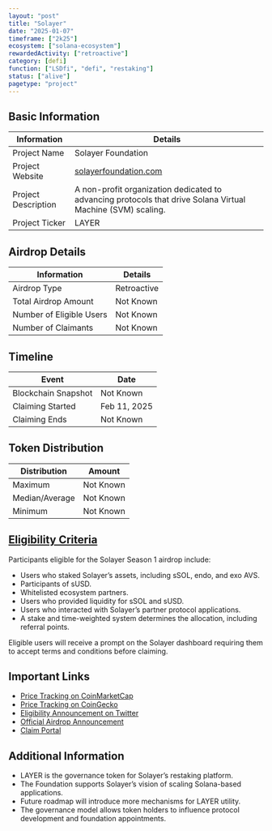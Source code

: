 ```yaml
---
layout: "post"
title: "Solayer"
date: "2025-01-07"
timeframe: ["2k25"]
ecosystem: ["solana-ecosystem"]
rewardedActivity: ["retroactive"]
category: [defi]
function: ["LSDfi", "defi", "restaking"]
status: ["alive"]
pagetype: "project"
---
```


## Basic Information

| Information         | Details                                                                                                     |
| ------------------- | ----------------------------------------------------------------------------------------------------------- |
| Project Name        | Solayer Foundation                                                                                          |
| Project Website     | [solayerfoundation.com](https://solayerfoundation.com)                                                      |
| Project Description | A non-profit organization dedicated to advancing protocols that drive Solana Virtual Machine (SVM) scaling. |
| Project Ticker      | LAYER                                                                                                       |

## Airdrop Details

| Information              | Details     |
| ------------------------ | ----------- |
| Airdrop Type             | Retroactive |
| Total Airdrop Amount     | Not Known   |
| Number of Eligible Users | Not Known   |
| Number of Claimants      | Not Known   |

## Timeline

| Event               | Date         |
| ------------------- | ------------ |
| Blockchain Snapshot | Not Known    |
| Claiming Started    | Feb 11, 2025 |
| Claiming Ends       | Not Known    |

## Token Distribution

| Distribution   | Amount    |
| -------------- | --------- |
| Maximum        | Not Known |
| Median/Average | Not Known |
| Minimum        | Not Known |

## [Eligibility Criteria](https://x.com/solayer_labs/status/1874881596181897228)

Participants eligible for the Solayer Season 1 airdrop include:

- Users who staked Solayer’s assets, including sSOL, endo, and exo AVS.
- Participants of sUSD.
- Whitelisted ecosystem partners.
- Users who provided liquidity for sSOL and sUSD.
- Users who interacted with Solayer’s partner protocol applications.
- A stake and time-weighted system determines the allocation, including referral points.

Eligible users will receive a prompt on the Solayer dashboard requiring them to accept terms and conditions before claiming.

## Important Links

- [Price Tracking on CoinMarketCap](https://coinmarketcap.com/currencies/solayer)
- [Price Tracking on CoinGecko](https://www.coingecko.com/en/coins/solayer)
- [Eligibility Announcement on Twitter](https://x.com/solayer_labs/status/1874881596181897228)
- [Official Airdrop Announcement](https://x.com/SolayerFdn/status/1887958660166381814)
- [Claim Portal](https://claim.solayer.foundation)

## Additional Information

- LAYER is the governance token for Solayer’s restaking platform.
- The Foundation supports Solayer’s vision of scaling Solana-based applications.
- Future roadmap will introduce more mechanisms for LAYER utility.
- The governance model allows token holders to influence protocol development and foundation appointments.